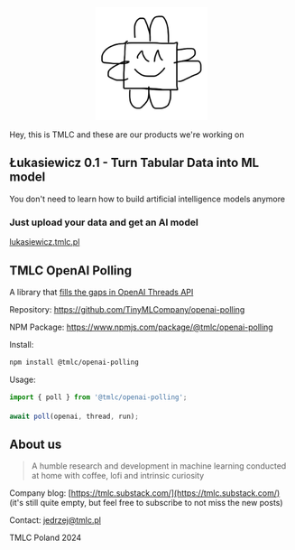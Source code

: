 <p align="center"><img width="200" src="logo.jpg" alt="Tiny Machine Learning Company"></p>


Hey, this is TMLC and these are our products we're working on

## Łukasiewicz 0.1 - Turn Tabular Data into ML model

You don't need to learn how to build artificial intelligence models anymore

### Just upload your data and get an AI model

[lukasiewicz.tmlc.pl](https://lukasiewicz.tmlc.pl)

## TMLC OpenAI Polling

A library that [fills the gaps in OpenAI Threads API](https://platform.openai.com/docs/assistants/how-it-works/polling-for-updates)

Repository: https://github.com/TinyMLCompany/openai-polling

NPM Package: https://www.npmjs.com/package/@tmlc/openai-polling

Install:
```bash
npm install @tmlc/openai-polling
```

Usage:
```ts
import { poll } from '@tmlc/openai-polling';

await poll(openai, thread, run);
```

## About us
> A humble research and development in machine learning conducted at home with coffee, lofi and intrinsic curiosity

Company blog: [https://tmlc.substack.com/](https://tmlc.substack.com/) (it's still quite empty, but feel free to subscribe to not miss the new posts)

Contact: [jedrzej@tmlc.pl](jedrzej@tmlc.pl)

TMLC Poland 2024
